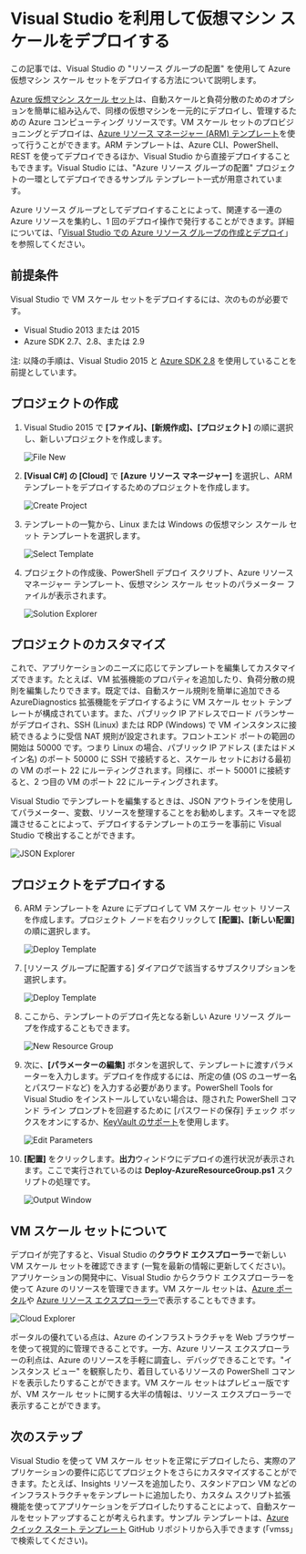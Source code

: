 <properties
	pageTitle="Visual Studio を利用して仮想マシン スケール セットをデプロイする | Microsoft Azure"
	description="Visual Studio とリソース マネージャーのテンプレートを利用して仮想マシン スケール セットをデプロイする"
	services="virtual-machine-scale-sets"
	documentationCenter=""
	authors="gbowerman"
	manager="timlt"
	editor=""
	tags="azure-resource-manager"/>

<tags
	ms.service="virtual-machine-scale-sets"
	ms.workload="na"
	ms.tgt_pltfrm="na"
	ms.devlang="na"
	ms.topic="article"
	ms.date="06/13/2016"
	ms.author="guybo"/>

# Visual Studio を利用して仮想マシン スケールをデプロイする

この記事では、Visual Studio の "リソース グループの配置" を使用して Azure 仮想マシン スケール セットをデプロイする方法について説明します。


[Azure 仮想マシン スケール セット](https://azure.microsoft.com/blog/azure-vm-scale-sets-public-preview/)は、自動スケールと負荷分散のためのオプションを簡単に組み込んで、同様の仮想マシンを一元的にデプロイし、管理するための Azure コンピューティング リソースです。VM スケール セットのプロビジョニングとデプロイは、[Azure リソース マネージャー (ARM) テンプレート](https://github.com/Azure/azure-quickstart-templates)を使って行うことができます。ARM テンプレートは、Azure CLI、PowerShell、REST を使ってデプロイできるほか、Visual Studio から直接デプロイすることもできます。Visual Studio には、"Azure リソース グループの配置" プロジェクトの一環としてデプロイできるサンプル テンプレート一式が用意されています。

Azure リソース グループとしてデプロイすることによって、関連する一連の Azure リソースを集約し、1 回のデプロイ操作で発行することができます。詳細については、「[Visual Studio での Azure リソース グループの作成とデプロイ](../vs-azure-tools-resource-groups-deployment-projects-create-deploy.md)」を参照してください。

## 前提条件

Visual Studio で VM スケール セットをデプロイするには、次のものが必要です。

- Visual Studio 2013 または 2015
- Azure SDK 2.7、2.8、または 2.9

注: 以降の手順は、Visual Studio 2015 と [Azure SDK 2.8](https://azure.microsoft.com/blog/announcing-the-azure-sdk-2-8-for-net/) を使用していることを前提としています。

## プロジェクトの作成

1. Visual Studio 2015 で **[ファイル]、[新規作成]、[プロジェクト]** の順に選択し、新しいプロジェクトを作成します。

	![File New][file_new]

2. **[Visual C#] の [Cloud]** で **[Azure リソース マネージャー]** を選択し、ARM テンプレートをデプロイするためのプロジェクトを作成します。

	![Create Project][create_project]

3.  テンプレートの一覧から、Linux または Windows の仮想マシン スケール セット テンプレートを選択します。

	![Select Template][select_Template]

4. プロジェクトの作成後、PowerShell デプロイ スクリプト、Azure リソース マネージャー テンプレート、仮想マシン スケール セットのパラメーター ファイルが表示されます。

	![Solution Explorer][solution_explorer]

## プロジェクトのカスタマイズ

これで、アプリケーションのニーズに応じてテンプレートを編集してカスタマイズできます。たとえば、VM 拡張機能のプロパティを追加したり、負荷分散の規則を編集したりできます。既定では、自動スケール規則を簡単に追加できる AzureDiagnostics 拡張機能をデプロイするように VM スケール セット テンプレートが構成されています。また、パブリック IP アドレスでロード バランサーがデプロイされ、SSH (Linux) または RDP (Windows) で VM インスタンスに接続できるように受信 NAT 規則が設定されます。フロントエンド ポートの範囲の開始は 50000 です。つまり Linux の場合、パブリック IP アドレス (またはドメイン名) のポート 50000 に SSH で接続すると、スケール セットにおける最初の VM のポート 22 にルーティングされます。同様に、ポート 50001 に接続すると、2 つ目の VM のポート 22 にルーティングされます。

 Visual Studio でテンプレートを編集するときは、JSON アウトラインを使用してパラメーター、変数、リソースを整理することをお勧めします。スキーマを認識させることによって、デプロイするテンプレートのエラーを事前に Visual Studio で検出することができます。

![JSON Explorer][json_explorer]

## プロジェクトをデプロイする

6. ARM テンプレートを Azure にデプロイして VM スケール セット リソースを作成します。プロジェクト ノードを右クリックして **[配置]、[新しい配置]** の順に選択します。

	![Deploy Template][5deploy_Template]

7. [リソース グループに配置する] ダイアログで該当するサブスクリプションを選択します。

	![Deploy Template][6deploy_Template]

8. ここから、テンプレートのデプロイ先となる新しい Azure リソース グループを作成することもできます。

	![New Resource Group][new_resource]

9. 次に、**[パラメーターの編集]** ボタンを選択して、テンプレートに渡すパラメーターを入力します。デプロイを作成するには、所定の値 (OS のユーザー名とパスワードなど) を入力する必要があります。PowerShell Tools for Visual Studio をインストールしていない場合は、隠された PowerShell コマンド ライン プロンプトを回避するために [パスワードの保存] チェック ボックスをオンにするか、[KeyVault のサポート](https://azure.microsoft.com/blog/keyvault-support-for-arm-templates/)を使用します。

	![Edit Parameters][edit_parameters]

10. **[配置]** をクリックします。**出力**ウィンドウにデプロイの進行状況が表示されます。ここで実行されているのは **Deploy-AzureResourceGroup.ps1** スクリプトの処理です。

	![Output Window][output_window]

## VM スケール セットについて

デプロイが完了すると、Visual Studio の**クラウド エクスプローラー**で新しい VM スケール セットを確認できます (一覧を最新の情報に更新してください)。アプリケーションの開発中に、Visual Studio からクラウド エクスプローラーを使って Azure のリソースを管理できます。VM スケール セットは、[Azure ポータル](https://portal.azure.com)や [Azure リソース エクスプローラー](https://resources.azure.com/)で表示することもできます。

![Cloud Explorer][cloud_explorer]

 ポータルの優れている点は、Azure のインフラストラクチャを Web ブラウザーを使って視覚的に管理できることです。一方、Azure リソース エクスプローラーの利点は、Azure のリソースを手軽に調査し、デバッグできることです。"インスタンス ビュー" を観察したり、着目しているリソースの PowerShell コマンドを表示したりすることができます。VM スケール セットはプレビュー版ですが、VM スケール セットに関する大半の情報は、リソース エクスプローラーで表示することができます。

## 次のステップ

Visual Studio を使って VM スケール セットを正常にデプロイしたら、実際のアプリケーションの要件に応じてプロジェクトをさらにカスタマイズすることができます。たとえば、Insights リソースを追加したり、スタンドアロン VM などのインフラストラクチャをテンプレートに追加したり、カスタム スクリプト拡張機能を使ってアプリケーションをデプロイしたりすることによって、自動スケールをセットアップすることが考えられます。サンプル テンプレートは、[Azure クイック スタート テンプレート](https://github.com/Azure/azure-quickstart-templates) GitHub リポジトリから入手できます (「vmss」で検索してください)。

[file_new]: ./media/virtual-machine-scale-sets-vs-create/1-FileNew.png
[create_project]: ./media/virtual-machine-scale-sets-vs-create/2-CreateProject.png
[select_Template]: ./media/virtual-machine-scale-sets-vs-create/3b-SelectTemplateLin.png
[solution_explorer]: ./media/virtual-machine-scale-sets-vs-create/4-SolutionExplorer.png
[json_explorer]: ./media/virtual-machine-scale-sets-vs-create/10-JsonExplorer.png
[5deploy_Template]: ./media/virtual-machine-scale-sets-vs-create/5-DeployTemplate.png
[6deploy_Template]: ./media/virtual-machine-scale-sets-vs-create/6-DeployTemplate.png
[new_resource]: ./media/virtual-machine-scale-sets-vs-create/7-NewResourceGroup.png
[edit_parameters]: ./media/virtual-machine-scale-sets-vs-create/8-EditParameter.png
[output_window]: ./media/virtual-machine-scale-sets-vs-create/9-Output.png
[cloud_explorer]: ./media/virtual-machine-scale-sets-vs-create/12-CloudExplorer.png

<!---HONumber=AcomDC_0615_2016-->